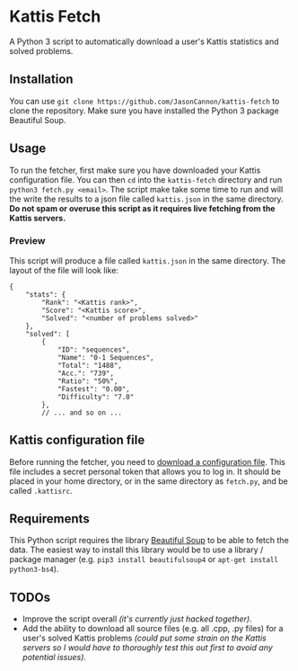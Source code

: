 # Kattis Fetch
A Python 3 script to automatically download a user's Kattis statistics and solved problems.

## Installation
You can use `git clone https://github.com/JasonCannon/kattis-fetch` to clone the repository. Make sure you have installed the Python 3 package Beautiful Soup.

## Usage
To run the fetcher, first make sure you have downloaded your Kattis configuration file. You can then `cd` into the `kattis-fetch` directory and run `python3 fetch.py <email>`. The script make take some time to run and will the write the results to a json file called `kattis.json` in the same directory. **Do not spam or overuse this script as it requires live fetching from the Kattis servers.**

### Preview
This script will produce a file called `kattis.json` in the same directory. The layout of the file will look like:
```json5
{
    "stats": {
        "Rank": "<Kattis rank>",
        "Score": "<Kattis score>",
        "Solved": "<number of problems solved>"
    },
    "solved": [
        {
            "ID": "sequences",
            "Name": "0-1 Sequences",
            "Total": "1488",
            "Acc.": "739",
            "Ratio": "50%",
            "Fastest": "0.00",
            "Difficulty": "7.0"
        },
        // ... and so on ...
```

## Kattis configuration file
Before running the fetcher, you need to [download a configuration file](https://open.kattis.com/download/kattisrc). This file includes a secret personal token that allows you to log in. It should be placed in your home directory, or in the same directory as `fetch.py`, and be called `.kattisrc`.

## Requirements
This Python script requires the library [Beautiful Soup](https://www.crummy.com/software/BeautifulSoup/) to be able to fetch the data. The easiest way to install this library would be to use a library / package manager (e.g. `pip3 install beautifulsoup4` or `apt-get install python3-bs4`).

## TODOs
- Improve the script overall _(it's currently just hacked together)_.
- Add the ability to download all source files (e.g. all .cpp, .py files) for a user's solved Kattis problems _(could put some strain on the Kattis servers so I would have to thoroughly test this out first to avoid any potential issues)_.
